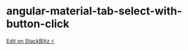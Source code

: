 # angular-material-tab-select-with-button-click

[Edit on StackBlitz ⚡️](https://stackblitz.com/edit/angular-material-tab-select-with-button-click)